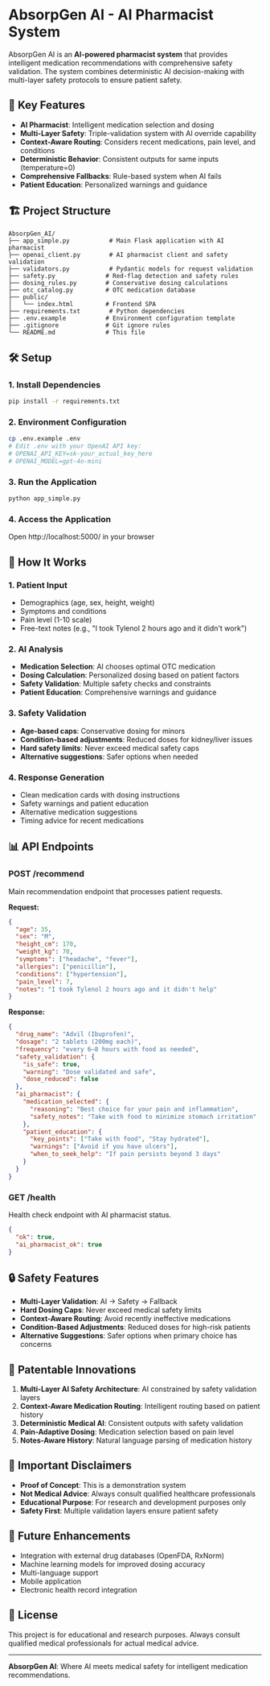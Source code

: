 # AbsorpGen AI - AI Pharmacist System

AbsorpGen AI is an **AI-powered pharmacist system** that provides intelligent medication recommendations with comprehensive safety validation. The system combines deterministic AI decision-making with multi-layer safety protocols to ensure patient safety.

## 🚀 **Key Features**

- **AI Pharmacist**: Intelligent medication selection and dosing
- **Multi-Layer Safety**: Triple-validation system with AI override capability
- **Context-Aware Routing**: Considers recent medications, pain level, and conditions
- **Deterministic Behavior**: Consistent outputs for same inputs (temperature=0)
- **Comprehensive Fallbacks**: Rule-based system when AI fails
- **Patient Education**: Personalized warnings and guidance

## 🏗️ **Project Structure**

```
AbsorpGen_AI/
├── app_simple.py           # Main Flask application with AI pharmacist
├── openai_client.py        # AI pharmacist client and safety validation
├── validators.py           # Pydantic models for request validation
├── safety.py              # Red-flag detection and safety rules
├── dosing_rules.py        # Conservative dosing calculations
├── otc_catalog.py         # OTC medication database
├── public/
│   └── index.html         # Frontend SPA
├── requirements.txt        # Python dependencies
├── .env.example           # Environment configuration template
├── .gitignore             # Git ignore rules
└── README.md              # This file
```

## 🛠️ **Setup**

### 1. **Install Dependencies**
```bash
pip install -r requirements.txt
```

### 2. **Environment Configuration**
```bash
cp .env.example .env
# Edit .env with your OpenAI API key:
# OPENAI_API_KEY=sk-your_actual_key_here
# OPENAI_MODEL=gpt-4o-mini
```

### 3. **Run the Application**
```bash
python app_simple.py
```

### 4. **Access the Application**
Open http://localhost:5000/ in your browser

## 🧠 **How It Works**

### **1. Patient Input**
- Demographics (age, sex, height, weight)
- Symptoms and conditions
- Pain level (1-10 scale)
- Free-text notes (e.g., "I took Tylenol 2 hours ago and it didn't work")

### **2. AI Analysis**
- **Medication Selection**: AI chooses optimal OTC medication
- **Dosing Calculation**: Personalized dosing based on patient factors
- **Safety Validation**: Multiple safety checks and constraints
- **Patient Education**: Comprehensive warnings and guidance

### **3. Safety Validation**
- **Age-based caps**: Conservative dosing for minors
- **Condition-based adjustments**: Reduced doses for kidney/liver issues
- **Hard safety limits**: Never exceed medical safety caps
- **Alternative suggestions**: Safer options when needed

### **4. Response Generation**
- Clean medication cards with dosing instructions
- Safety warnings and patient education
- Alternative medication suggestions
- Timing advice for recent medications

## 📊 **API Endpoints**

### **POST /recommend**
Main recommendation endpoint that processes patient requests.

**Request:**
```json
{
  "age": 35,
  "sex": "M",
  "height_cm": 170,
  "weight_kg": 70,
  "symptoms": ["headache", "fever"],
  "allergies": ["penicillin"],
  "conditions": ["hypertension"],
  "pain_level": 7,
  "notes": "I took Tylenol 2 hours ago and it didn't help"
}
```

**Response:**
```json
{
  "drug_name": "Advil (Ibuprofen)",
  "dosage": "2 tablets (200mg each)",
  "frequency": "every 6–8 hours with food as needed",
  "safety_validation": {
    "is_safe": true,
    "warning": "Dose validated and safe",
    "dose_reduced": false
  },
  "ai_pharmacist": {
    "medication_selected": {
      "reasoning": "Best choice for your pain and inflammation",
      "safety_notes": "Take with food to minimize stomach irritation"
    },
    "patient_education": {
      "key_points": ["Take with food", "Stay hydrated"],
      "warnings": ["Avoid if you have ulcers"],
      "when_to_seek_help": "If pain persists beyond 3 days"
    }
  }
}
```

### **GET /health**
Health check endpoint with AI pharmacist status.
```json
{
  "ok": true,
  "ai_pharmacist_ok": true
}
```

## 🔒 **Safety Features**

- **Multi-Layer Validation**: AI → Safety → Fallback
- **Hard Dosing Caps**: Never exceed medical safety limits
- **Context-Aware Routing**: Avoid recently ineffective medications
- **Condition-Based Adjustments**: Reduced doses for high-risk patients
- **Alternative Suggestions**: Safer options when primary choice has concerns

## 🎯 **Patentable Innovations**

1. **Multi-Layer AI Safety Architecture**: AI constrained by safety validation layers
2. **Context-Aware Medication Routing**: Intelligent routing based on patient history
3. **Deterministic Medical AI**: Consistent outputs with safety validation
4. **Pain-Adaptive Dosing**: Medication selection based on pain level
5. **Notes-Aware History**: Natural language parsing of medication history

## 🚨 **Important Disclaimers**

- **Proof of Concept**: This is a demonstration system
- **Not Medical Advice**: Always consult qualified healthcare professionals
- **Educational Purpose**: For research and development purposes only
- **Safety First**: Multiple validation layers ensure patient safety

## 🔮 **Future Enhancements**

- Integration with external drug databases (OpenFDA, RxNorm)
- Machine learning models for improved dosing accuracy
- Multi-language support
- Mobile application
- Electronic health record integration

## 📝 **License**

This project is for educational and research purposes. Always consult qualified medical professionals for actual medical advice.

---

**AbsorpGen AI**: Where AI meets medical safety for intelligent medication recommendations. 